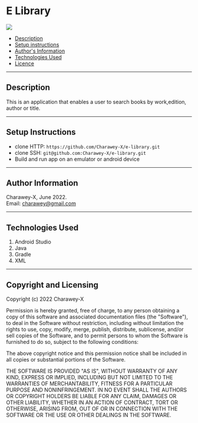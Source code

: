 # E Library


![](img.png=250x200)


- [Description](#description)
- [Setup instructions](#setup-instructions)
- [Author's Information](#Author-information)
- [Technologies Used](#technologies-used)
- [Licence](#copyright-and-licensing)


---

## Description
This is an application that enables a user to search books by work,edition, author or title.


---

## Setup Instructions
* clone HTTP: ``` https://github.com/Charawey-X/e-library.git ```
* clone SSH: ``` git@github.com:Charawey-X/e-library.git ```
* Build and run app on an emulator or android device

---

## Author Information
Charawey-X, June 2022. <br>
Email: charawey@gmail.com

---

## Technologies Used
1. Android Studio
2. Java
3. Gradle
4. XML

---

## Copyright and Licensing
Copyright (c) 2022 Charawey-X

Permission is hereby granted, free of charge, to any person obtaining a copy of this software and associated documentation files (the "Software"), to deal in the Software without restriction, including without limitation the rights to use, copy, modify, merge, publish, distribute, sublicense, and/or sell copies of the Software, and to permit persons to whom the Software is furnished to do so, subject to the following conditions:

The above copyright notice and this permission notice shall be included in all copies or substantial portions of the Software.

THE SOFTWARE IS PROVIDED "AS IS", WITHOUT WARRANTY OF ANY KIND, EXPRESS OR IMPLIED, INCLUDING BUT NOT LIMITED TO THE WARRANTIES OF MERCHANTABILITY, FITNESS FOR A PARTICULAR PURPOSE AND NONINFRINGEMENT. IN NO EVENT SHALL THE AUTHORS OR COPYRIGHT HOLDERS BE LIABLE FOR ANY CLAIM, DAMAGES OR OTHER LIABILITY, WHETHER IN AN ACTION OF CONTRACT, TORT OR OTHERWISE, ARISING FROM, OUT OF OR IN CONNECTION WITH THE SOFTWARE OR THE USE OR OTHER DEALINGS IN THE SOFTWARE.
